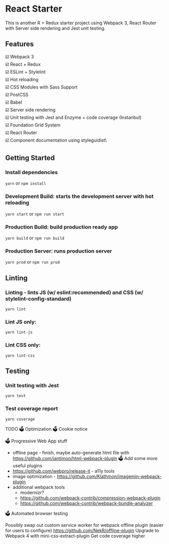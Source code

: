 # React Starter

This is another R + Redux starter project using Webpack 3, React Router with Server side rendering and Jest unit testing.


## Features

☑️ Webpack 3\
☑️ React + Redux\
☑️ ESLint️ + Stylelint\
☑️ Hot reloading\
☑️ CSS Modules with Sass Support\
☑️ PostCSS\
☑️ Babel\
☑️ Server side rendering\
☑️ Unit testing with Jest and Enzyme + code coverage (Instanbul)\
☑️ Foundation Grid System\
☑️ ️React Router\
☑️ Component documentation using styleguidist\



## Getting Started

### Install dependencies

`yarn` or `npm install`

### Development Build: starts the development server with hot reloading

`yarn start` or `npm run start`

### Production Build: build production ready app

`yarn build` or `npm run build`

### Production Server: runs production server

`yarn prod` or `npm run prod`

## Linting

### Linting - lints JS (w/ eslint:recommended) and CSS (w/ stylelint-config-standard)
`yarn lint`

### Lint JS only:
`yarn lint-js`

### Lint CSS only:
`yarn lint-css`

## Testing
### Unit testing with Jest
`yarn test`

### Test coverage report
`yarn coverage`


TODO
🗳️ Optimization
🗳️ Cookie notice

🗳️ Progressive Web App stuff
  - offline page - finish, maybe auto-generate html file with https://github.com/jantimon/html-webpack-plugin
🗳️ Add some more useful plugins
  - https://github.com/webpro/release-it
  ️- a11y tools
  - image optimization - https://github.com/Klathmon/imagemin-webpack-plugin
  - additional webpack tools
    - modernizr?
    - https://github.com/webpack-contrib/compression-webpack-plugin
    - https://github.com/webpack-contrib/webpack-bundle-analyzer

🗳️ Automated browser testing

Possibly swap out custom service worker for webpack offline plugin (easier for users to configure) https://github.com/NekR/offline-plugin
Upgrade to Webpack 4 with mini-css-extract-plugin
Get code coverage higher